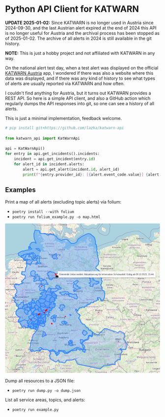 # Python API Client for KATWARN

**UPDATE 2025-01-02:** Since KATWARN is no longer used in Austria since
2024-09-30, and the last Austrian alert expired at the end of 2024 this API is
no longer useful for Austria and the archival process has been stopped as of
2025-01-02. The archive of all alerts in 2024 is still available in the git
history.

**NOTE:** This is just a hobby project and not affiliated with KATWARN in any
way.

On the national alert test day, when a test alert was displayed on the official
[KATWARN Austria](http://web.archive.org/web/20240916082119/https://www.bmi.gv.at/204/katwarn/start.aspx) app, I wondered
if there was also a website where this data was displayed, and if there was any
kind of history to see what types of alerts are usually reported via KATWARN and
how often.

I couldn't find anything for Austria, but it turns out KATWARN provides a REST
API. So here is a simple API client, and also a GitHub action which regularly
dumps the API responses into git, so one can see a history of all alerts.

This is just a minimal implementation, feedback welcome.

```python
# pip install git+https://github.com/lazka/katwarn-api

from katwarn_api import KatWarnApi

api = KatWarnApi()
for entry in api.get_incidents().incidents:
    incident = api.get_incident(entry.id)
    for alert_id in incident.alerts:
        alert = api.get_alert(incident.id, alert_id)
        print(f"{entry.provider_id}: [{alert.event_code.value}] {alert.headline}")
```

## Examples

Print a map of all alerts (excluding topic alerts) via folium:

* `poetry install --with folium`
* `poetry run folium_example.py -o map.html`

![folium_example.jpg](./folium_example.jpg)

Dump all resources to a JSON file:

* `poetry run dump.py -o dump.json`

List all service areas, topics, and alerts:

* `poetry run example.py`
